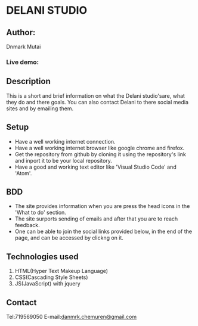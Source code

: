 # DELANI STUDIO

## Author:

Dnmark Mutai

### Live demo:
 


 ## Description

 This is a short and brief information on what the Delani studio'sare, what they do and there goals.
 You can also contact Delani to there social media sites and by emailing them.

 ## Setup

- Have a well working internet connection.
- Have a well working internet browser like google chrome and firefox.
- Get the repository from github by cloning it using the repository's link and inport it to be your local repository.
- Have a good and working text editor like 'Visual Studio Code' and 'Atom'.

## BDD

- The site provides information when you are press the head icons in the 'What to do' section.
- The site surports sending of emails and after that you are to reach feedback.
- One can be able to join the social links provided below, in the end of the page, and can be accessed by clickng on it.

## Technologies used

1. HTML(Hyper Text Makeup Language)
2. CSS(Cascading Style Sheets)
3. JS(JavaScript) with jquery

## Contact

Tel:719569050
E-mail:danmrk.chemuren@gmail.com
